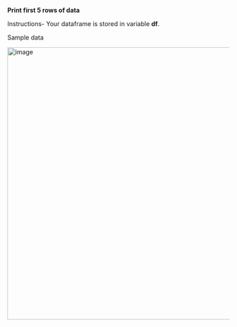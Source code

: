 **Print first 5 rows of data**



Instructions- 
Your dataframe is stored in variable **df**.

Sample data

<img width="618" alt="image" src="https://user-images.githubusercontent.com/118887002/216410748-46e2e472-f7f1-442c-9469-c923ad46e6da.png">

